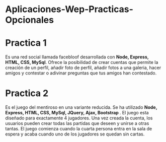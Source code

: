 # Aplicaciones-Wep-Practicas-Opcionales

# Practica 1
  Es una red social llamada facebloof desarrollada con <strong>Node, Express, HTML, CSS, MySql</strong>. Ofrece la posibilidad de crear cuentas que permite la creación de un perfil, añadir foto de perfil, añadir fotos a una galeria, hacer amigos y contestar o adivinar preguntas que tus amigos han contestado.

# Practica 2
  Es el juego del mentiroso en una variante reducida. Se ha utilizado <strong>Node, Express, HTML, CSS, MySql, JQuery, Ajax, Bootstrap </strong>. El juego esta diseñado para exactamente 4 jugadores. Una vez creada la cuenta, los usuarios pueden crear todas las partidas que deseen y unirse a otras tantas. El juego comienza cuando la cuarta persona entra en la sala de espera y acaba cuando uno de los jugadores se quedan sin cartas.

